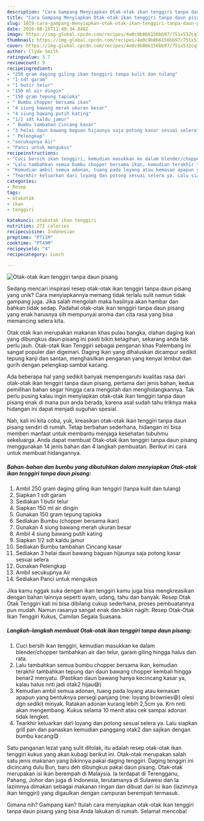 ```yaml
---
description: "Cara Gampang Menyiapkan Otak-otak ikan tenggiri tanpa daun pisang, Enak"
title: "Cara Gampang Menyiapkan Otak-otak ikan tenggiri tanpa daun pisang, Enak"
slug: 1019-cara-gampang-menyiapkan-otak-otak-ikan-tenggiri-tanpa-daun-pisang-enak
date: 2020-08-15T11:49:34.846Z
image: https://img-global.cpcdn.com/recipes/4e0c9b866156bb97/751x532cq70/otak-otak-ikan-tenggiri-tanpa-daun-pisang-foto-resep-utama.jpg
thumbnail: https://img-global.cpcdn.com/recipes/4e0c9b866156bb97/751x532cq70/otak-otak-ikan-tenggiri-tanpa-daun-pisang-foto-resep-utama.jpg
cover: https://img-global.cpcdn.com/recipes/4e0c9b866156bb97/751x532cq70/otak-otak-ikan-tenggiri-tanpa-daun-pisang-foto-resep-utama.jpg
author: Clyde Smith
ratingvalue: 3.7
reviewcount: 9
recipeingredient:
- "250 gram daging giling ikan tenggiri tanpa kulit dan tulang"
- "1 sdt garam"
- "1 butir telur"
- "150 ml air dingin"
- "150 gram tepung tapioka"
- " Bumbu chopper bersama ikan"
- "4 siung bawang merah ukuran besar"
- "4 siung bawang putih kating"
- "1/2 sdt kaldu jamur"
- " Bumbu tambahan Cincang kasar"
- "3 helai daun bawang baguan hijaunya saja potong kasar sesuai selera"
- " Pelengkap"
- "secukupnya Air"
- "Panci untuk mengukus"
recipeinstructions:
- "Cuci bersih ikan tenggiri, kemudian masukkan ke dalam blender/chopper tambahkan air dan telur, garam giling hingga halus dan rata."
- "Lalu tambahkan semua bumbu chopper bersama ikan, kemudian terakhir tambahkan tepung dan daun bawang chopper kembali hingga benar2 menyatu. (Pastikan daun bawang hanya kecincang kasar ya, kalau halus nnti jadi otak2 hijau😅)"
- "Kemudian ambil semua adonan, tuang pada loyang atau kemasan apapun yang bentuknya persegi panjang (me: loyang brownies😄) olesi dgn sedikit minyak. Ratakan adonan kurang lebih 2,5cm ya. Krn nnti akan mengembang. Kukus selama 10 menit atau cek sampai adonan tidak lengket."
- "Tearkhir keluarkan dari loyang dan potong sesuai selera ya. Lalu siapkan grill pan dan panaskan kemudian panggang otak2 dan sajikan dengan bumbu kacang😋"
categories:
- Resep
tags:
- otakotak
- ikan
- tenggiri

katakunci: otakotak ikan tenggiri 
nutrition: 272 calories
recipecuisine: Indonesian
preptime: "PT11M"
cooktime: "PT49M"
recipeyield: "4"
recipecategory: Lunch

---
```



![Otak-otak ikan tenggiri tanpa daun pisang](https://img-global.cpcdn.com/recipes/4e0c9b866156bb97/751x532cq70/otak-otak-ikan-tenggiri-tanpa-daun-pisang-foto-resep-utama.jpg)

Sedang mencari inspirasi resep otak-otak ikan tenggiri tanpa daun pisang yang unik? Cara menyiapkannya memang tidak terlalu sulit namun tidak gampang juga. Jika salah mengolah maka hasilnya akan hambar dan bahkan tidak sedap. Padahal otak-otak ikan tenggiri tanpa daun pisang yang enak harusnya sih mempunyai aroma dan cita rasa yang bisa memancing selera kita.

Otak otak ikan merupakan makanan khas pulau bangka, olahan daging ikan yang dibungkus daun pisang ini pasti bikin ketagihan, sekarang anda tak perlu jauh. Otak-otak Ikan Tenggiri sebagai penganan khas Palembang ini sangat populer dan digemari. Daging ikan yang dihaluskan dicampur sedikit tepung kanji dan santan, menghasilkan penganan yang kenyal lembut dan gurih dengan pelengkap sambal kacang.

Ada beberapa hal yang sedikit banyak mempengaruhi kualitas rasa dari otak-otak ikan tenggiri tanpa daun pisang, pertama dari jenis bahan, kedua pemilihan bahan segar hingga cara mengolah dan menghidangkannya. Tak perlu pusing kalau ingin menyiapkan otak-otak ikan tenggiri tanpa daun pisang enak di mana pun anda berada, karena asal sudah tahu triknya maka hidangan ini dapat menjadi suguhan spesial.


Nah, kali ini kita coba, yuk, kreasikan otak-otak ikan tenggiri tanpa daun pisang sendiri di rumah. Tetap berbahan sederhana, hidangan ini bisa memberi manfaat untuk membantu menjaga kesehatan tubuhmu sekeluarga. Anda dapat membuat Otak-otak ikan tenggiri tanpa daun pisang menggunakan 14 jenis bahan dan 4 langkah pembuatan. Berikut ini cara untuk membuat hidangannya.

<!--inarticleads1-->

##### Bahan-bahan dan bumbu yang dibutuhkan dalam menyiapkan Otak-otak ikan tenggiri tanpa daun pisang:

1. Ambil 250 gram daging giling ikan tenggiri (tanpa kulit dan tulang)
1. Siapkan 1 sdt garam
1. Sediakan 1 butir telur
1. Siapkan 150 ml air dingin
1. Gunakan 150 gram tepung tapioka
1. Sediakan  Bumbu (chopper bersama ikan)
1. Gunakan 4 siung bawang merah ukuran besar
1. Ambil 4 siung bawang putih kating
1. Siapkan 1/2 sdt kaldu jamur
1. Sediakan  Bumbu tambahan Cincang kasar
1. Sediakan 3 helai daun bawang baguan hijaunya saja potong kasar sesuai selera
1. Gunakan  Pelengkap
1. Ambil secukupnya Air
1. Sediakan Panci untuk mengukus


Jika kamu nggak suka dengan ikan tenggiri kamu juga bisa mengkreasikan dengan bahan lainnya seperti ayam, udang, tahu dan banyak. Resep Otak Otak Tenggiri kali ini bisa dibilang cukup sederhana, proses pembuatannya pun mudah. Namun rasanya sangat enak dan bikin nagih. Resep Otak-Otak Ikan Tenggiri Kukus, Camilan Segala Suasana. 

<!--inarticleads2-->

##### Langkah-langkah membuat Otak-otak ikan tenggiri tanpa daun pisang:

1. Cuci bersih ikan tenggiri, kemudian masukkan ke dalam blender/chopper tambahkan air dan telur, garam giling hingga halus dan rata.
1. Lalu tambahkan semua bumbu chopper bersama ikan, kemudian terakhir tambahkan tepung dan daun bawang chopper kembali hingga benar2 menyatu. (Pastikan daun bawang hanya kecincang kasar ya, kalau halus nnti jadi otak2 hijau😅)
1. Kemudian ambil semua adonan, tuang pada loyang atau kemasan apapun yang bentuknya persegi panjang (me: loyang brownies😄) olesi dgn sedikit minyak. Ratakan adonan kurang lebih 2,5cm ya. Krn nnti akan mengembang. Kukus selama 10 menit atau cek sampai adonan tidak lengket.
1. Tearkhir keluarkan dari loyang dan potong sesuai selera ya. Lalu siapkan grill pan dan panaskan kemudian panggang otak2 dan sajikan dengan bumbu kacang😋


Satu panganan lezat yang sulit ditolak, itu adalah resep otak-otak ikan tenggiri kukus yang akan kubagi berikut ini. Otak-otak merupakan salah satu jenis makanan yang bikinnya pakai daging tenggiri. Daging tenggiri ini dicincang dulu Bun, baru deh dibungkus pakai daun pisang. Otak-otak merupakan isi ikan berempah di Malaysia. Ia terdapat di Terengganu, Pahang, Johor dan juga di Indonesia, terutamanya di Sulawesi dan Ia lazimnya dimakan sebagai makanan ringan dan dibuat dari isi ikan (lazimnya ikan tenggiri) yang digaulkan dengan campuran berempah termasuk. 

Gimana nih? Gampang kan? Itulah cara menyiapkan otak-otak ikan tenggiri tanpa daun pisang yang bisa Anda lakukan di rumah. Selamat mencoba!
